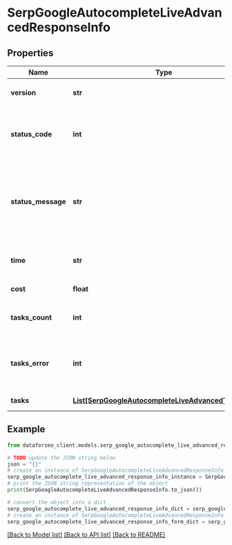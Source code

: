 # SerpGoogleAutocompleteLiveAdvancedResponseInfo


## Properties

Name | Type | Description | Notes
------------ | ------------- | ------------- | -------------
**version** | **str** | the current version of the API | [optional] 
**status_code** | **int** | general status code you can find the full list of the response codes here | [optional] 
**status_message** | **str** | general informational message you can find the full list of general informational messages here | [optional] 
**time** | **str** | total execution time, seconds | [optional] 
**cost** | **float** | total tasks cost, USD | [optional] 
**tasks_count** | **int** | the number of tasks in the tasks array | [optional] 
**tasks_error** | **int** | the number of tasks in the tasks array returned with an error | [optional] 
**tasks** | [**List[SerpGoogleAutocompleteLiveAdvancedTaskInfo]**](SerpGoogleAutocompleteLiveAdvancedTaskInfo.md) | array of tasks | [optional] 

## Example

```python
from dataforseo_client.models.serp_google_autocomplete_live_advanced_response_info import SerpGoogleAutocompleteLiveAdvancedResponseInfo

# TODO update the JSON string below
json = "{}"
# create an instance of SerpGoogleAutocompleteLiveAdvancedResponseInfo from a JSON string
serp_google_autocomplete_live_advanced_response_info_instance = SerpGoogleAutocompleteLiveAdvancedResponseInfo.from_json(json)
# print the JSON string representation of the object
print(SerpGoogleAutocompleteLiveAdvancedResponseInfo.to_json())

# convert the object into a dict
serp_google_autocomplete_live_advanced_response_info_dict = serp_google_autocomplete_live_advanced_response_info_instance.to_dict()
# create an instance of SerpGoogleAutocompleteLiveAdvancedResponseInfo from a dict
serp_google_autocomplete_live_advanced_response_info_form_dict = serp_google_autocomplete_live_advanced_response_info.from_dict(serp_google_autocomplete_live_advanced_response_info_dict)
```
[[Back to Model list]](../README.md#documentation-for-models) [[Back to API list]](../README.md#documentation-for-api-endpoints) [[Back to README]](../README.md)


